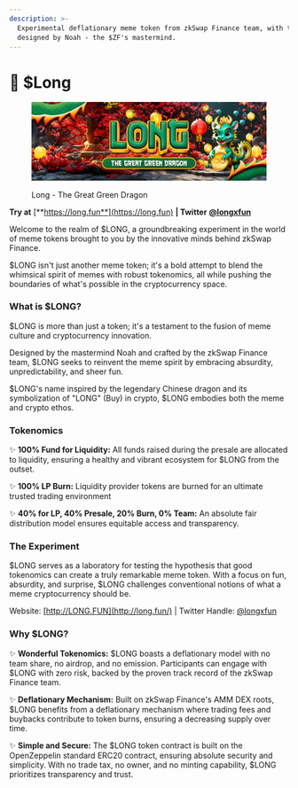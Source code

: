 ```yaml
---
description: >-
  Experimental deflationary meme token from zkSwap Finance team, with tokenomics
  designed by Noah - the $ZF's mastermind.
---
```


# 🐉 $Long

<figure><img src="../.gitbook/assets/LONG header 1500x500.png" alt=""><figcaption><p>Long - The Great Green Dragon</p></figcaption></figure>

**Try at** [**https://long.fun**](https://long.fun) **| Twitter** [**@longxfun**](https://twitter.com/longxfun)

Welcome to the realm of $LONG, a groundbreaking experiment in the world of meme tokens brought to you by the innovative minds behind zkSwap Finance.&#x20;

$LONG isn't just another meme token; it's a bold attempt to blend the whimsical spirit of memes with robust tokenomics, all while pushing the boundaries of what's possible in the cryptocurrency space.

### **What is $LONG?**

$LONG is more than just a token; it's a testament to the fusion of meme culture and cryptocurrency innovation.&#x20;

Designed by the mastermind Noah and crafted by the zkSwap Finance team, $LONG seeks to reinvent the meme spirit by embracing absurdity, unpredictability, and sheer fun.&#x20;

$LONG's name inspired by the legendary Chinese dragon and its symbolization of "LONG" (Buy) in crypto, $LONG embodies both the meme and crypto ethos.

### **Tokenomics**

✨ **100% Fund for Liquidity:** All funds raised during the presale are allocated to liquidity, ensuring a healthy and vibrant ecosystem for $LONG from the outset.

✨ **100% LP Burn:** Liquidity provider tokens are burned for an ultimate trusted trading environment

✨ **40% for LP, 40% Presale, 20% Burn, 0% Team:** An absolute fair distribution model ensures equitable access and transparency.

### **The Experiment**

$LONG serves as a laboratory for testing the hypothesis that good tokenomics can create a truly remarkable meme token. With a focus on fun, absurdity, and surprise, $LONG challenges conventional notions of what a meme cryptocurrency should be.&#x20;

Website: [http://LONG.FUN](http://long.fun/) | Twitter Handle: [@longxfun](https://twitter.com/longxfun)

### **Why $LONG?**

✨ **Wonderful Tokenomics:** $LONG boasts a deflationary model with no team share, no airdrop, and no emission. Participants can engage with $LONG with zero risk, backed by the proven track record of the zkSwap Finance team.

✨ **Deflationary Mechanism:** Built on zkSwap Finance's AMM DEX roots, $LONG benefits from a deflationary mechanism where trading fees and buybacks contribute to token burns, ensuring a decreasing supply over time.

✨ **Simple and Secure:** The $LONG token contract is built on the OpenZeppelin standard ERC20 contract, ensuring absolute security and simplicity. With no trade tax, no owner, and no minting capability, $LONG prioritizes transparency and trust.
